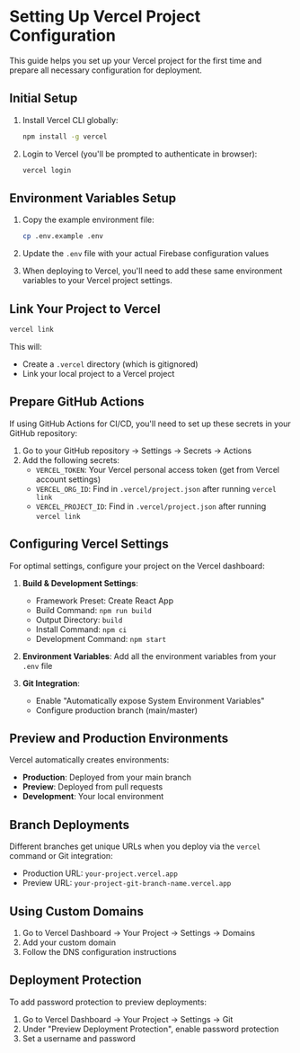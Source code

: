 # Setting Up Vercel Project Configuration

This guide helps you set up your Vercel project for the first time and prepare all necessary configuration for deployment.

## Initial Setup

1. Install Vercel CLI globally:
   ```bash
   npm install -g vercel
   ```

2. Login to Vercel (you'll be prompted to authenticate in browser):
   ```bash
   vercel login
   ```

## Environment Variables Setup

1. Copy the example environment file:
   ```bash
   cp .env.example .env
   ```

2. Update the `.env` file with your actual Firebase configuration values

3. When deploying to Vercel, you'll need to add these same environment variables to your Vercel project settings.

## Link Your Project to Vercel

```bash
vercel link
```

This will:
- Create a `.vercel` directory (which is gitignored)
- Link your local project to a Vercel project

## Prepare GitHub Actions

If using GitHub Actions for CI/CD, you'll need to set up these secrets in your GitHub repository:

1. Go to your GitHub repository → Settings → Secrets → Actions
2. Add the following secrets:
   - `VERCEL_TOKEN`: Your Vercel personal access token (get from Vercel account settings)
   - `VERCEL_ORG_ID`: Find in `.vercel/project.json` after running `vercel link`
   - `VERCEL_PROJECT_ID`: Find in `.vercel/project.json` after running `vercel link`

## Configuring Vercel Settings

For optimal settings, configure your project on the Vercel dashboard:

1. **Build & Development Settings**:
   - Framework Preset: Create React App
   - Build Command: `npm run build`
   - Output Directory: `build`
   - Install Command: `npm ci`
   - Development Command: `npm start`

2. **Environment Variables**:
   Add all the environment variables from your `.env` file

3. **Git Integration**:
   - Enable "Automatically expose System Environment Variables"
   - Configure production branch (main/master)

## Preview and Production Environments

Vercel automatically creates environments:
- **Production**: Deployed from your main branch
- **Preview**: Deployed from pull requests
- **Development**: Your local environment

## Branch Deployments

Different branches get unique URLs when you deploy via the `vercel` command or Git integration:
- Production URL: `your-project.vercel.app`
- Preview URL: `your-project-git-branch-name.vercel.app`

## Using Custom Domains

1. Go to Vercel Dashboard → Your Project → Settings → Domains
2. Add your custom domain
3. Follow the DNS configuration instructions

## Deployment Protection

To add password protection to preview deployments:
1. Go to Vercel Dashboard → Your Project → Settings → Git
2. Under "Preview Deployment Protection", enable password protection
3. Set a username and password
